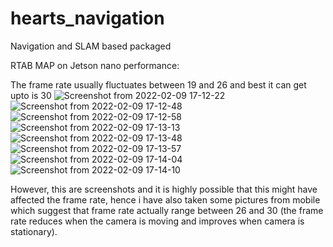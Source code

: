 # hearts_navigation
Navigation and SLAM based packaged

RTAB MAP on Jetson nano performance: 

The frame rate usually fluctuates between 19 and 26 and best it can get upto is 30 ![Screenshot from 2022-02-09 17-12-22](https://user-images.githubusercontent.com/50763982/153254156-09447f53-7e2d-43d8-89e4-9935942dd0f3.png)
![Screenshot from 2022-02-09 17-12-48](https://user-images.githubusercontent.com/50763982/153254181-3aea52a3-00ff-4d66-9903-8ed422c98ad4.png)
![Screenshot from 2022-02-09 17-12-58](https://user-images.githubusercontent.com/50763982/153254190-460ff78d-f592-4e6c-995c-636b09b4f3c1.png)
![Screenshot from 2022-02-09 17-13-13](https://user-images.githubusercontent.com/50763982/153254193-1a1f8318-372a-4b1c-968a-eb2450a584a7.png)
![Screenshot from 2022-02-09 17-13-48](https://user-images.githubusercontent.com/50763982/153254198-31bfd1dd-a818-4a16-b116-7736e9161776.png)
![Screenshot from 2022-02-09 17-13-57](https://user-images.githubusercontent.com/50763982/153254202-6f684f35-8e13-41b2-a839-870890fd1267.png)
![Screenshot from 2022-02-09 17-14-04](https://user-images.githubusercontent.com/50763982/153254207-acfb789a-c69d-494c-937b-b4cda4b51a39.png)
![Screenshot from 2022-02-09 17-14-10](https://user-images.githubusercontent.com/50763982/153254217-3da02c81-3b26-41c8-abd3-4ad1c22307a8.png)


However, this are screenshots and it is highly possible that this might have affected the frame rate, hence i have also taken some pictures from mobile which suggest that frame rate actually range between 26 and 30 (the frame rate reduces when the camera is moving and improves when camera is stationary). 
